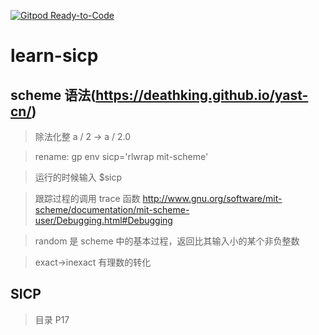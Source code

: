 [![Gitpod Ready-to-Code](https://img.shields.io/badge/Gitpod-Ready--to--Code-blue?logo=gitpod)](https://gitpod.io/#https://github.com/Lninn/learn-sicp) 

# learn-sicp

## scheme 语法(https://deathking.github.io/yast-cn/)

> 除法化整 a / 2 -> a / 2.0

> rename: gp env sicp='rlwrap mit-scheme'

> 运行的时候输入 $sicp

> 跟踪过程的调用 trace 函数
> http://www.gnu.org/software/mit-scheme/documentation/mit-scheme-user/Debugging.html#Debugging

> random 是 scheme 中的基本过程，返回比其输入小的某个非负整数

> exact->inexact 有理数的转化

## SICP

> 目录 P17